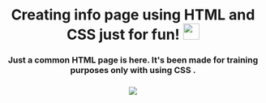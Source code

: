 

<h1 align="center">Creating info page using HTML and CSS just for fun!</a> 
<img src="https://github.com/blackcater/blackcater/raw/main/images/Hi.gif" height="32"/></h1>

<h3 align="center">Just a common HTML page is here. It's been made for training purposes only with using CSS .</h3>

<h3 align="center"> <img src="https://img.shields.io/static/v1?label=WEB&message=HTML | CSS&color=9cf"/>
